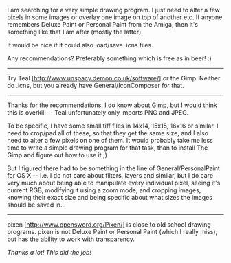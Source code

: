 I am searching for a very simple drawing program. I just need to alter a few pixels in some images or overlay one image on top of another etc.
If anyone remembers Deluxe Paint or Personal Paint from the Amiga, then it's something like that I am after (mostly the latter).

It would be nice if it could also load/save .icns files.

Any recommendations? Preferably something which is free as in beer! :)

----

Try Teal [http://www.unspacy.demon.co.uk/software/] or the Gimp. Neither do .icns, but you already have General/IconComposer for that.

----

Thanks for the recommendations. I do know about Gimp, but I would think this is overkill -- Teal unfortunately only imports PNG and JPEG.

To be specific, I have some small tiff files in 14x14, 15x15, 16x16 or similar. I need to crop/pad all of these, so that they get the same size, and I also need to alter a few pixels on one of them.  It would probably take me less time to write a simple drawing program for that task, than to install The Gimp and figure out how to use it ;)

But I figured there had to be something in the line of General/PersonalPaint for OS X -- i.e. I do not care about filters, layers and similar, but I do care very much about being able to manipulate every individual pixel, seeing it's current RGB, modifying it using a zoom mode, and cropping images, knowing their exact size and being specific about what sizes the images should be saved in...

----

pixen [http://www.opensword.org/Pixen/] is close to old school drawing programs. pixen is not Deluxe Paint or Personal Paint (which I really miss), but has the ability to work with transparency.

*Thanks a lot! This did the job!*